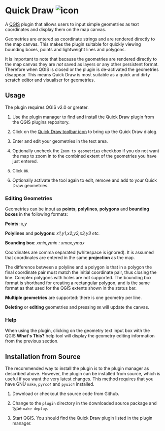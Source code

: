 # Quick Draw ![icon](https://raw.githubusercontent.com/geo-data/qgis-quick-draw/master/plugin/icon.png "The Quick Draw icon")

A [QGIS](http://www.qgis.org) plugin that allows users to input simple
geometries as text coordinates and display them on the map canvas.

Geometries are entered as coordinate strings and are rendered directly to the
map canvas.  This makes the plugin suitable for quickly viewing bounding boxes,
points and lightweight lines and polygons.

It is important to note that because the geometries are rendered directly to
the map canvas they are *not* saved as layers or any other persistent format.
Therefore when QGIS is closed or the plugin is de-activated the geometries
disappear.  This means Quick Draw is most suitable as a quick and dirty scratch
editor and visualiser for geometries.

## Usage

The plugin requires QGIS v2.0 or greater.

1. Use the plugin manager to find and install the Quick Draw plugin from the
   QGIS plugins repository.

2. Click on the [Quick Draw toolbar icon](https://raw.githubusercontent.com/geo-data/qgis-quick-draw/master/plugin/icon.png "The Quick Draw icon") to bring up the Quick Draw dialog.

3. Enter and edit your geometries in the text area.

4. Optionally uncheck the `Zoom to geometries` checkbox if you do not want the
   map to zoom in to the combined extent of the geometries you have just
   entered.

5. Click `OK`.

6. Optionally activate the tool again to edit, remove and add to your Quick
   Draw geometries.

### Editing Geometries

Geometries can be input as **points**, **polylines**, **polygons** and
**bounding boxes** in the following formats:

**Points**: *x,y*

**Polylines** and **polygons**: *x1,y1,x2,y2,x3,y3 etc.*

**Bounding box**: *xmin,ymin : xmax,ymax*

Coordinates are comma separated (whitespace is ignored). It is assumed that
coordinates are entered in the same **projection** as the map.

The difference between a polyline and a polygon is that in a polygon the final
coordinate pair must match the initial coordinate pair, thus closing the
line. Complex polygons with holes are not supported. The bounding box format is
shorthand for creating a rectangular polygon, and is the same format as that
used for the QGIS extents shown in the status bar.

**Multiple geometries** are supported: there is one geometry per line.

**Deleting** or **editing** geometries and pressing `OK` will update the
  canvas.

### Help

When using the plugin, clicking on the geometry text input box with the QGIS
**What's This?** help tool will display the geometry editing information from
the previous section.

## Installation from Source

The recommended way to install the plugin is to the plugin manager as described
above.  However, the plugin can be installed from source, which is useful if
you want the very latest changes.  This method requires that you have GNU
`make`, `pyrcc4` and `pyuic4` installed.

1. Download or checkout the source code from Github.

2. Change to the `plugin` directory in the downloaded source package and type
   `make deploy`.

3. Start QGIS.  You should find the Quick Draw plugin listed in the plugin
   manager.

